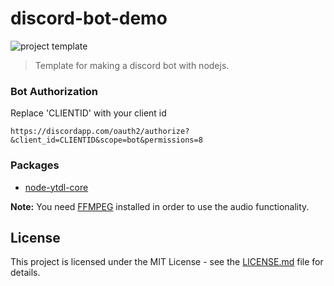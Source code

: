 # discord-bot-demo

![project template](https://img.shields.io/badge/project-template-blue.svg?style=flat-square)

> Template for making a discord bot with nodejs.

### Bot Authorization
Replace 'CLIENTID' with your client id
```
https://discordapp.com/oauth2/authorize?&client_id=CLIENTID&scope=bot&permissions=8
```

### Packages
* [node-ytdl-core](https://github.com/fent/node-ytdl-core)

**Note:** You need [FFMPEG](https://www.ffmpeg.org/download.html) installed in order to use the audio functionality.

## License

This project is licensed under the MIT License - see the [LICENSE.md](LICENSE.md) file for details.
